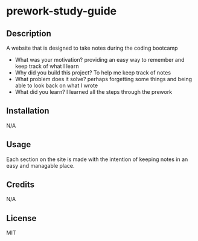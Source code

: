 # prework-study-guide

## Description
 A website that is designed to take notes during the coding bootcamp

- What was your motivation?
providing an easy way to remember and keep track of what I learn
- Why did you build this project?
To help me keep track of notes
- What problem does it solve?
perhaps forgetting some things and being able to look back on what I wrote
- What did you learn?
I learned all the steps through the prework

## Installation

N/A

## Usage

Each section on the site is made with the intention of keeping notes in an easy and managable place.

## Credits

N/A

## License

MIT